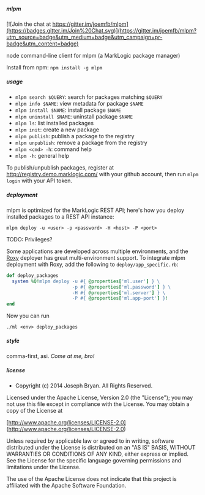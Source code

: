 ##### mlpm

[![Join the chat at https://gitter.im/joemfb/mlpm](https://badges.gitter.im/Join%20Chat.svg)](https://gitter.im/joemfb/mlpm?utm_source=badge&utm_medium=badge&utm_campaign=pr-badge&utm_content=badge)

node command-line client for mlpm (a MarkLogic package manager)

Install from npm: `npm install -g mlpm`

##### usage

- `mlpm search $QUERY`: search for packages matching `$QUERY`
- `mlpm info $NAME`: view metadata for package `$NAME`
- `mlpm install $NAME`: install package `$NAME`
- `mlpm uninstall $NAME`: uninstall package `$NAME`
- `mlpm ls`: list installed packages
- `mlpm init`: create a new package
- `mlpm publish`: publish a package to the registry
- `mlpm unpublish`: remove a package from the registry
- `mlpm <cmd> -h`: command help
- `mlpm -h`: general help

To publish/unpublish packages, register at http://registry.demo.marklogic.com/ with your github account, then run `mlpm login` with your API token.

##### deployment

mlpm is optimized for the MarkLogic REST API; here's how you deploy installed packages to a REST API instance:

    mlpm deploy -u <user> -p <password> -H <host> -P <port>

TODO: Privileges?

Some applications are developed across multiple environments, and the [Roxy](https://github.com/marklogic/roxy) deployer has great multi-environment support. To integrate mlpm deployment with Roxy, add the following to <code>deploy/app_specific.rb</code>:

```ruby
def deploy_packages
  system %Q!mlpm deploy -u #{ @properties['ml.user'] } \
                        -p #{ @properties['ml.password'] } \
                        -H #{ @properties['ml.server'] } \
                        -P #{ @properties['ml.app-port'] }!
end
```

Now you can run

    ./ml <env> deploy_packages

##### style

comma-first, asi. *Come at me, bro!*

##### license

- Copyright (c) 2014 Joseph Bryan. All Rights Reserved.

Licensed under the Apache License, Version 2.0 (the "License");
you may not use this file except in compliance with the License.
You may obtain a copy of the License at

[http://www.apache.org/licenses/LICENSE-2.0]
(http://www.apache.org/licenses/LICENSE-2.0)

Unless required by applicable law or agreed to in writing, software
distributed under the License is distributed on an "AS IS" BASIS,
WITHOUT WARRANTIES OR CONDITIONS OF ANY KIND, either express or implied.
See the License for the specific language governing permissions and
limitations under the License.

The use of the Apache License does not indicate that this project is
affiliated with the Apache Software Foundation.
